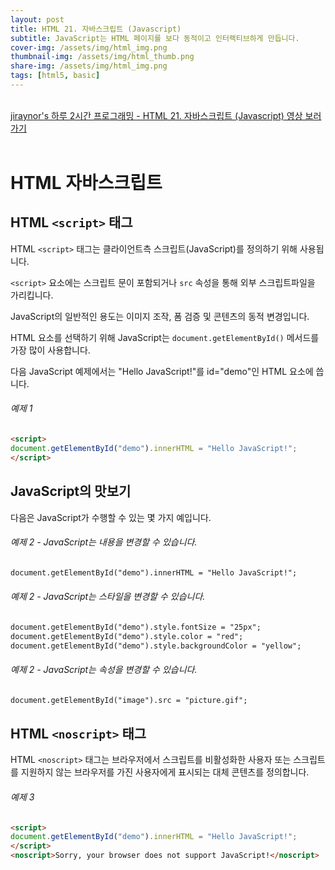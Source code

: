 ```yaml
---
layout: post
title: HTML 21. 자바스크립트 (Javascript)
subtitle: JavaScript는 HTML 페이지를 보다 동적이고 인터랙티브하게 만듭니다.
cover-img: /assets/img/html_img.png
thumbnail-img: /assets/img/html_thumb.png
share-img: /assets/img/html_img.png
tags: [html5, basic]
---
```


<br>
<a href="https://youtu.be/-eCEODi8kqk" target="_blank">jiraynor's 하루 2시간 프로그래밍 - HTML 21. 자바스크립트 (Javascript) 영상 보러가기</a>
<br>
<br>

# HTML 자바스크립트

## HTML ```<script>``` 태그

HTML ```<script>``` 태그는 클라이언트측 스크립트(JavaScript)를 정의하기 위해 사용됩니다.

```<script>``` 요소에는 스크립트 문이 포함되거나 ```src``` 속성을 통해 외부 스크립트파일을 가리킵니다.

JavaScript의 일반적인 용도는 이미지 조작, 폼 검증 및 콘텐츠의 동적 변경입니다.

HTML 요소를 선택하기 위해 JavaScript는 ```document.getElementById()``` 메서드를 가장 많이 사용합니다.

다음 JavaScript 예제에서는 "Hello JavaScript!"를 id="demo"인 HTML 요소에 씁니다.

###### 예제 1

```html
<script>
document.getElementById("demo").innerHTML = "Hello JavaScript!";
</script>
```

## JavaScript의 맛보기

다음은 JavaScript가 수행할 수 있는 몇 가지 예입니다.

###### 예제 2 - JavaScript는 내용을 변경할 수 있습니다.

```html
document.getElementById("demo").innerHTML = "Hello JavaScript!";
```

###### 예제 2 - JavaScript는 스타일을 변경할 수 있습니다.

```html
document.getElementById("demo").style.fontSize = "25px";
document.getElementById("demo").style.color = "red";
document.getElementById("demo").style.backgroundColor = "yellow";
```

###### 예제 2 - JavaScript는 속성을 변경할 수 있습니다.

```html
document.getElementById("image").src = "picture.gif";
```

## HTML ```<noscript>``` 태그
  
HTML ```<noscript>``` 태그는 브라우저에서 스크립트를 비활성화한 사용자 또는 스크립트를 지원하지 않는 브라우저를 가진 사용자에게 표시되는 대체 콘텐츠를 정의합니다.

###### 예제 3

```html
<script>
document.getElementById("demo").innerHTML = "Hello JavaScript!";
</script>
<noscript>Sorry, your browser does not support JavaScript!</noscript>
```
